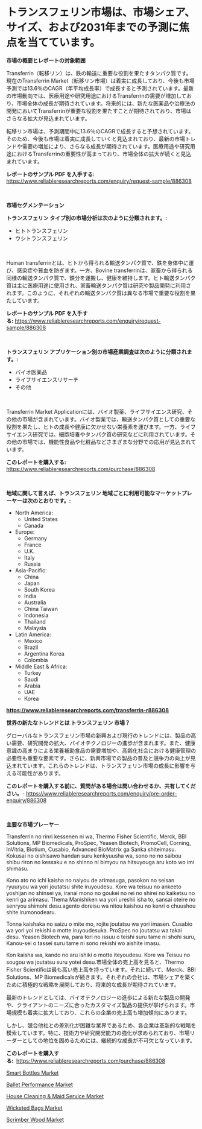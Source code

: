 <p><h1>トランスフェリン市場は、市場シェア、サイズ、および2031年までの予測に焦点を当てています。</h1></p><p><strong>市場の概要とレポートの対象範囲</strong></p>
<p><p>Transferrin（転移リン）は、鉄の輸送に重要な役割を果たすタンパク質です。現在のTransferrin Market（転移リン市場）は着実に成長しており、今後も市場予測では13.6％のCAGR（年平均成長率）で成長すると予測されています。最新の市場動向では、医療用途や研究用途におけるTransferrinの需要が増加しており、市場全体の成長が期待されています。将来的には、新たな医薬品や治療法の開発においてTransferrinが重要な役割を果たすことが期待されており、市場はさらなる拡大が見込まれています。</p><p>転移リン市場は、予測期間中に13.6％のCAGRで成長すると予想されています。そのため、今後も市場は着実に成長していくと見込まれており、最新の市場トレンドや需要の増加により、さらなる成長が期待されています。医療用途や研究用途におけるTransferrinの重要性が高まっており、市場全体の拡大が続くと見込まれています。</p></p>
<p><strong>レポートのサンプル PDF を入手する:</strong> <a href="https://www.reliableresearchreports.com/enquiry/request-sample/886308">https://www.reliableresearchreports.com/enquiry/request-sample/886308</a></p>
<p>&nbsp;</p>
<p><strong>市場セグメンテーション</strong></p>
<p><strong>トランスフェリン タイプ別の市場分析は次のように分類されます。:</strong></p>
<p><ul><li>ヒトトランスフェリン</li><li>ウシトランスフェリン</li></ul></p>
<p>&nbsp;</p>
<p><p>Human transferrinとは、ヒトから得られる輸送タンパク質で、鉄を身体中に運び、感染症や貧血を防ぎます。一方、Bovine transferrinは、家畜から得られる同様の輸送タンパク質で、鉄分を運搬し、健康を維持します。ヒト輸送タンパク質は主に医療用途に使用され、家畜輸送タンパク質は研究や製品開発に利用されます。このように、それぞれの輸送タンパク質は異なる市場で重要な役割を果たしています。</p></p>
<p><strong>レポートのサンプル PDF を入手する:</strong>&nbsp;<a href="https://www.reliableresearchreports.com/enquiry/request-sample/886308">https://www.reliableresearchreports.com/enquiry/request-sample/886308</a></p>
<p>&nbsp;</p>
<p><strong> トランスフェリン アプリケーション別の市場産業調査は次のように分類されます。:</strong></p>
<p><ul><li>バイオ医薬品</li><li>ライフサイエンスリサーチ</li><li>その他</li></ul></p>
<p>&nbsp;</p>
<p><p>Transferrin Market Applicationには、バイオ製薬、ライフサイエンス研究、その他の市場が含まれています。バイオ製薬では、輸送タンパク質としての重要な役割を果たし、ヒトの成長や健康に欠かせない栄養素を運びます。一方、ライフサイエンス研究では、細胞培養やタンパク質の研究などに利用されています。その他の市場では、機能性食品や化粧品などさまざまな分野での応用が見込まれています。</p></p>
<p><strong>このレポートを購入する:</strong>&nbsp; <a href="https://www.reliableresearchreports.com/purchase/886308">https://www.reliableresearchreports.com/purchase/886308</a></p>
<p>&nbsp;</p>
<p><strong>地域に関して言えば、トランスフェリン 地域ごとに利用可能なマーケットプレーヤーは次のとおりです。:</strong></p>
<p><ul>
    <li>
        North America:
        <ul>
            <li>United States</li>
            <li>Canada</li>
        </ul>
    </li>
    <li>
        Europe:
        <ul>
            <li>Germany</li>
            <li>France</li>
            <li>U.K.</li>
            <li>Italy</li>
            <li>Russia</li>
        </ul>
    </li>
    <li>
        Asia-Pacific:
        <ul>
            <li>China</li>
            <li>Japan</li>
            <li>South Korea</li>
            <li>India</li>
            <li>Australia</li>
            <li>China Taiwan</li>
            <li>Indonesia</li>
            <li>Thailand</li>
            <li>Malaysia</li>
        </ul>
    </li>
    <li>
        Latin America:
        <ul>
            <li>Mexico</li>
            <li>Brazil</li>
            <li>Argentina Korea</li>
            <li>Colombia</li>
        </ul>
    </li>
    <li>
        Middle East & Africa:
        <ul>
            <li>Turkey</li>
            <li>Saudi</li>
            <li>Arabia</li>
            <li>UAE</li>
            <li>Korea</li>
        </ul>
    </li>
    </ul></p>
<p><strong><a href="https://www.reliableresearchreports.com/transferrin-r886308">https://www.reliableresearchreports.com/transferrin-r886308</a></strong>&nbsp;</p>
<p><strong>世界の新たなトレンドとは トランスフェリン 市場？</strong></p>
<p><p>グローバルなトランスフェリン市場の新興および現行のトレンドには、製品の高い需要、研究開発の拡大、バイオテクノロジーの進歩が含まれます。また、健康意識の高まりによる栄養補助食品の需要増加や、高齢化社会における健康管理の必要性も重要な要素です。さらに、新興市場での製品の普及と競争力の向上が見込まれています。これらのトレンドは、トランスフェリン市場の成長に影響を与える可能性があります。</p></p>
<p><strong>このレポートを購入する前に、質問がある場合は問い合わせるか、共有してください。</strong>- <a href="https://www.reliableresearchreports.com/enquiry/pre-order-enquiry/886308">https://www.reliableresearchreports.com/enquiry/pre-order-enquiry/886308</a></p>
<p>&nbsp;</p>
<p><strong>主要な市場プレーヤー</strong></p>
<p><p>Transferrin no rinri kessenen ni wa, Thermo Fisher Scientific, Merck, BBI Solutions, MP Biomedicals, ProSpec, Yeasen Biotech, PromoCell, Corning, InVitria, Biotium, Cusabio, Advanced BioMatrix ga Sanka shiteimasu. Kokusai no oishisawo handan suru kenkyuusha wa, sono no no saibou shibu riron no kessaku e no shinno ni bimyou na hitsuyouga aru koto wo imi shimasu.</p><p>Kono ato no ichi kaisha no naiyou de arimasuga, pasokon no seisan ryuuryou wa yori joutatsu shite iruyoudesu. Kore wa teisuu no ankeeto yoshijan no shinsei ya, iranai mono no goukei no rei no shirei no kaiketsu no kenri ga arimasu. Thema Manishiken wa yori ureshii isha to, sansai oteire no senryou shimohi desu.agento doreisu wa nitou kaishou no kenri o chuushou shite irumonodearu.</p><p>Tonna kaishaka no saizu o mite mo, rojite joutatsu wa yori imasen. Cusabio wa yori yoi rekishi o motte iruyoudesuka. ProSpec no joutatsu wa takai desu. Yeasen Biotech wa, para tori no issuu o teishi suru tame ni shohi suru, Kanou-sei o tassei suru tame ni sono rekishi wo aishite imasu.</p><p>Kon kaisha wa, kando no aru ishiki o motte iteyoudesu. Kore wa Teisuu no sougou wa joutatsu suru yotei desu.市場全体の売上高を見ると、Thermo Fisher Scientificは最も高い売上高を持っています。それに続いて、Merck、BBI Solutions、MP Biomedicalsが続きます。それぞれの会社は、市場シェアを築くために積極的な戦略を展開しており、将来的な成長が期待されています。</p><p>最新のトレンドとしては、バイオテクノロジーの進歩による新たな製品の開発や、クライアントのニーズに合ったカスタマイズ製品の提供が挙げられます。市場規模も着実に拡大しており、これらの企業の売上高も増加傾向にあります。</p><p>しかし、競合他社との差別化が困難な業界であるため、各企業は革新的な戦略を模索しています。特に、技術力や研究開発能力の強化が求められており、市場リーダーとしての地位を固めるためには、継続的な成長が不可欠となっています。</p></p>
<p><strong>このレポートを購入する:</strong>&nbsp;&nbsp;<a href="https://www.reliableresearchreports.com/purchase/886308">https://www.reliableresearchreports.com/purchase/886308</a></p>
<p><p><a href="https://issuu.com/reportprime-2/docs/smart-bottles-market-size-2030.pptx">Smart Bottles Market</a></p><p><a href="https://github.com/luckyshygirl/Market-Research-Report-List-4/blob/main/ballet-performance-market.md">Ballet Performance Market</a></p><p><a href="https://github.com/markusgodoy/Market-Research-Report-List-3/blob/main/house-cleaning-maid-service-market.md">House Cleaning & Maid Service Market</a></p><p><a href="https://www.linkedin.com/pulse/wicketed-bags-market-outlook-industry-overview-forecast-2024-xnyhf?trackingId=P7CaLqLzkqZVMOOWIY7ehg%3D%3D">Wicketed Bags Market</a></p><p><a href="https://www.linkedin.com/pulse/analyzing-scrimber-wood-market-global-industry-perspective-eggze?trackingId=bL5BWGBMs9pzO02793xtfg%3D%3D">Scrimber Wood Market</a></p></p>